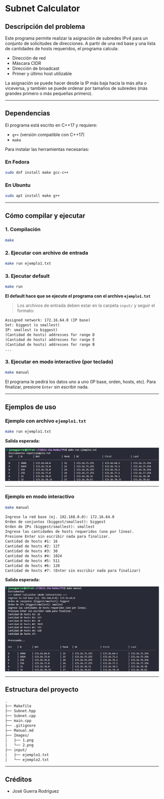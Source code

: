 # Subnet Calculator

## Descripción del problema

Este programa permite realizar la asignación de subredes IPv4 para un conjunto de solicitudes de direcciones. A partir de una red base y una lista de cantidades de hosts requeridos, el programa calcula:

- Dirección de red
- Máscara CIDR
- Dirección de broadcast
- Primer y último host utilizable

La asignación se puede hacer desde la IP más baja hacia la más alta o viceversa, y también se puede ordenar por tamaños de subredes (más grandes primero o más pequeñas primero).

---

## Dependencias

El programa está escrito en C++17 y requiere:

- `g++` (versión compatible con C++17)
- `make`

Para instalar las herramientas necesarias:

### En Fedora

```bash
sudo dnf install make gcc-c++
```

### En Ubuntu

```bash
sudo apt install make g++
```

---

## Cómo compilar y ejecutar

### 1. Compilación

```bash
make
```

### 2. Ejecutar con archivo de entrada

```bash
make run ejemplo1.txt
```

### 3. Ejecutar default

```bash
make run
```

**El default hace que se ejecute el programa con el archivo `ejemplo1.txt`**

> Los archivos de entrada deben estar en la carpeta `input/` y seguir el formato:

```
Assigned network: 172.16.64.0 (IP base)
Set: biggest (o smallest)
IP: smallest (o biggest)
(Cantidad de hosts) addresses for range D
(Cantidad de hosts) addresses for range E
(Cantidad de hosts) addresses for range B
...
```

### 3. Ejecutar en modo interactivo (por teclado)

```bash
make manual
```

El programa le pedirá los datos uno a uno (IP base, orden, hosts, etc). Para finalizar, presione `Enter` sin escribir nada.

---

## Ejemplos de uso

### Ejemplo con archivo `ejemplo1.txt`

```bash
make run ejemplo1.txt
```

**Salida esperada:**

![Ejemplo 1](Images/1.png)

---

### Ejemplo en modo interactivo

```bash
make manual
```

```
Ingrese la red base (ej. 192.168.0.0): 172.16.64.0
Orden de conjuntos (biggest/smallest): biggest
Orden de IPs (biggest/smallest): smallest
Ingrese las cantidades de hosts requeridos (uno por línea).
Presione Enter sin escribir nada para finalizar.
Cantidad de hosts #1: 16
Cantidad de hosts #2: 127
Cantidad de hosts #3: 30
Cantidad de hosts #4: 1024
Cantidad de hosts #5: 511
Cantidad de hosts #6: 128
Cantidad de hosts #7: (Enter sin escribir nada para finalizar)
```

**Salida esperada:**

![Ejemplo Manual](Images/Manual.png)

---

## Estructura del proyecto

```
.
├── Makefile
├── Subnet.hpp
├── Subnet.cpp
├── main.cpp
├── .gitignore
├── Manual.md
├── Images/
│   ├── 1.png
│   └── 2.png
├── input/
│   ├── ejemplo1.txt
│   └── ejemplo2.txt
```

---
## Créditos

- José Guerra Rodríguez